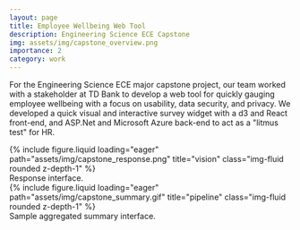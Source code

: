 ```yaml
---
layout: page
title: Employee Wellbeing Web Tool
description: Engineering Science ECE Capstone
img: assets/img/capstone_overview.png
importance: 2
category: work
---
```


For the Engineering Science ECE major capstone project, our team worked with a stakeholder at TD Bank to develop a web tool for quickly gauging employee wellbeing with a focus on usability, data security, and privacy. We developed a quick visual and interactive survey widget with a d3 and React front-end, and ASP.Net and Microsoft Azure back-end to act as a "litmus test" for HR.

<div class="row">
    <div class="col-sm mt-3 mt-md-0">
        {% include figure.liquid loading="eager" path="assets/img/capstone_response.png" title="vision" class="img-fluid rounded z-depth-1" %}
    </div>
</div>
<div class="caption">
    Response interface.
</div>


<div class="row">
    <div class="col-sm mt-3 mt-md-0">
        {% include figure.liquid loading="eager" path="assets/img/capstone_summary.gif" title="pipeline" class="img-fluid rounded z-depth-1" %}
    </div>
</div>
<div class="caption">
    Sample aggregated summary interface.
</div>
